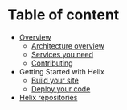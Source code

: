 <!--
/*
* Copyright 2018 Adobe. All rights reserved.
* This file is licensed to you under the Apache License, Version 2.0 (the "License");
* you may not use this file except in compliance with the License. You may obtain a copy
* of the License at http://www.apache.org/licenses/LICENSE-2.0
*
* Unless required by applicable law or agreed to in writing, software distributed under
* the License is distributed on an "AS IS" BASIS, WITHOUT WARRANTIES OR REPRESENTATIONS
* OF ANY KIND, either express or implied. See the License for the specific language
* governing permissions and limitations under the License.
*/
-->

# Table of content

* [Overview](index.md)
  * [Architecture overview](doc/general/architecture.md)
  * [Services you need](doc/general/services.md)
  * [Contributing](doc/general/contributing.md)
* Getting Started with Helix
  * [Build your site](doc/getting-started/develop.md)
  * [Deploy your code](doc/getting-started/deploy.md)
* [Helix repositories](https://github.com/search?p=1&q=topic%3Ahelix+org%3Aadobe&type=Repositories)
